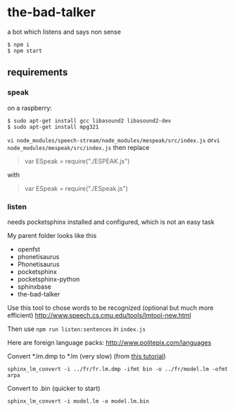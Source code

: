 # the-bad-talker
a bot which listens and says non sense

```
$ npm i
$ npm start
```

## requirements

### speak

on a raspberry:
```
$ sudo apt-get install gcc libasound2 libasound2-dev
$ sudo apt-get install mpg321
```

`vi node_modules/speech-stream/node_modules/mespeak/src/index.js` or`vi node_modules/mespeak/src/index.js` then
replace

>  var ESpeak = require("./ESPEAK.js")

with

>  var ESpeak = require("./ESpeak.js")


### listen

needs pocketsphinx installed and configured, which is not an easy task

My parent folder looks like this

* openfst
* phonetisaurus
* Phonetisaurus
* pocketsphinx
* pocketsphinx-python
* sphinxbase
* the-bad-talker

Use this tool to chose words to be recognized (optional but much more efficient)
http://www.speech.cs.cmu.edu/tools/lmtool-new.html

Then use `npm run listen:sentences` in `index.js`

Here are foreign language packs:
http://www.politepix.com/languages

Convert *.lm.dmp to *.lm (very slow) (from [this tutorial](http://cmusphinx.sourceforge.net/wiki/tutoriallm))

```
sphinx_lm_convert -i ../fr/fr.lm.dmp -ifmt bin -o ../fr/model.lm -ofmt arpa
```
Convert to .bin (quicker to start)

```
sphinx_lm_convert -i model.lm -o model.lm.bin
```
